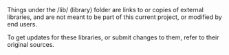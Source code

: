 
Things under the /lib/ (library) folder are links to or copies of external libraries, and are not meant to be part of this current project, or modified by end users. 

To get updates for these libraries, or submit changes to them, refer to their original sources. 

